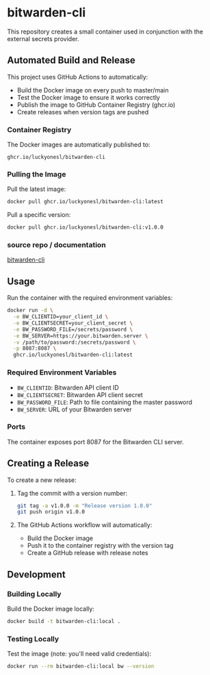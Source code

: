 # bitwarden-cli

This repository creates a small container used in conjunction with the external secrets provider.

## Automated Build and Release

This project uses GitHub Actions to automatically:
- Build the Docker image on every push to master/main
- Test the Docker image to ensure it works correctly
- Publish the image to GitHub Container Registry (ghcr.io)
- Create releases when version tags are pushed

### Container Registry

The Docker images are automatically published to:
```
ghcr.io/luckyonesl/bitwarden-cli
```

### Pulling the Image

Pull the latest image:
```bash
docker pull ghcr.io/luckyonesl/bitwarden-cli:latest
```

Pull a specific version:
```bash
docker pull ghcr.io/luckyonesl/bitwarden-cli:v1.0.0
```

### source repo / documentation

[ bitwarden-cli ](https://external-secrets.io/latest/examples/bitwarden/)

## Usage

Run the container with the required environment variables:

```bash
docker run -d \
  -e BW_CLIENTID=your_client_id \
  -e BW_CLIENTSECRET=your_client_secret \
  -e BW_PASSWORD_FILE=/secrets/password \
  -e BW_SERVER=https://your.bitwarden.server \
  -v /path/to/password:/secrets/password \
  -p 8087:8087 \
  ghcr.io/luckyonesl/bitwarden-cli:latest
```

### Required Environment Variables

- `BW_CLIENTID`: Bitwarden API client ID
- `BW_CLIENTSECRET`: Bitwarden API client secret
- `BW_PASSWORD_FILE`: Path to file containing the master password
- `BW_SERVER`: URL of your Bitwarden server

### Ports

The container exposes port 8087 for the Bitwarden CLI server.

## Creating a Release

To create a new release:

1. Tag the commit with a version number:
   ```bash
   git tag -a v1.0.0 -m "Release version 1.0.0"
   git push origin v1.0.0
   ```

2. The GitHub Actions workflow will automatically:
   - Build the Docker image
   - Push it to the container registry with the version tag
   - Create a GitHub release with release notes

## Development

### Building Locally

Build the Docker image locally:
```bash
docker build -t bitwarden-cli:local .
```

### Testing Locally

Test the image (note: you'll need valid credentials):
```bash
docker run --rm bitwarden-cli:local bw --version
```


